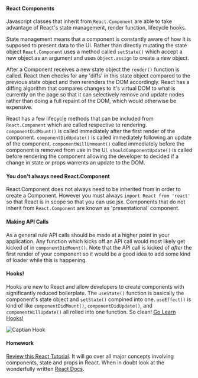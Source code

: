 #### React Components

Javascript classes that inherit from `React.Component` are able to take advantage of React's state management, render function, lifecycle hooks.

State management means that a component is constantly aware of how it is supposed to present data to the UI. Rather than directly mutating the state object `React.Component` uses a method called `setState()` which accept a new object as an argument and uses `Object.assign` to create a new object. 

After a Component receives a new state object the `render()` function is called. React then checks for any 'diffs' in this state object compared to the previous state object and then rerenders the DOM accordingly. React has a diffing algorithm that compares changes to it's virtual DOM to what is currently on the page so that it can selectively remove and update nodes rather than doing a full repaint of the DOM, which would otherwise be expensive.

React has a few lifecycle methods that can be included from `React.Component` which are called respective to rendering. `componentDidMount()` is called immediately after the first render of the component. `componentDidUpdate()` is called immediately following an update of the component. `componentWillUnmount()` called immediately before the component is removed from use in the UI. `shouldComponentUpdate()` is called before rendering the component allowing the developer to decided if a change in state or props warrents an update to the DOM.

#### You don't always need React.Component

React.Component does not always need to be inherited from in order to create a Component. However you must always `import React from 'react'` so that React is in scope so that you can use jsx. Components that do not inherit from `React.Component` are known as 'presentational' component.

#### Making API Calls

As a general rule API calls should be made at a higher point in your application. Any function which kicks off an API call would most likely get kicked of in `componentDidMount()`. Note that the API call is kicked of _after_ the first render of your component so it would be a good idea to add some kind of loader while this is happening.

#### Hooks!

Hooks are new to React and allow developers to create components with significantly reduced boilerplate. The `useState()` function is basically the component's state object and `setState()` compined into one. `useEffect()` is kind of like `componentDidMount()`, `componentDidUpdate()`, and `componentWillUpdate()` all rolled into one function. So clean! [Go Learn Hooks!](https://reactjs.org/docs/hooks-reference.html)

![Captian Hook](https://media.giphy.com/media/FIhBdogDLQiGs/giphy.gif)

#### Homework
[Review this React Tutorial](https://reactjs.org/tutorial/tutorial.html). It will go over all major concepts involving components, state and props in React. When in doubt look at the wonderfully written [React Docs](https://reactjs.org/docs/getting-started.html).
